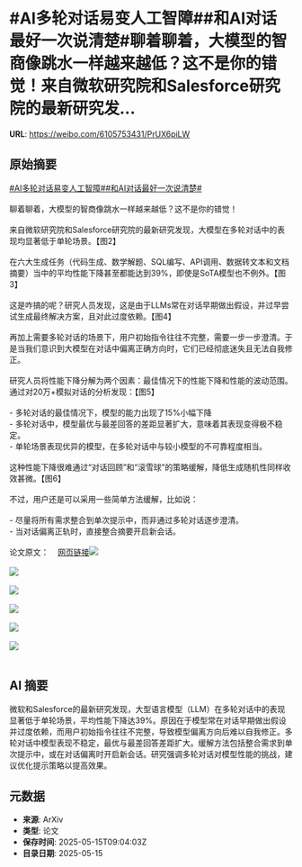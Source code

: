 # #AI多轮对话易变人工智障##和AI对话最好一次说清楚#聊着聊着，大模型的智商像跳水一样越来越低？这不是你的错觉！来自微软研究院和Salesforce研究院的最新研究发...

**URL**: https://weibo.com/6105753431/PrUX6piLW

## 原始摘要

<a href="https://m.weibo.cn/search?containerid=231522type%3D1%26t%3D10%26q%3D%23AI%E5%A4%9A%E8%BD%AE%E5%AF%B9%E8%AF%9D%E6%98%93%E5%8F%98%E4%BA%BA%E5%B7%A5%E6%99%BA%E9%9A%9C%23&amp;extparam=%23AI%E5%A4%9A%E8%BD%AE%E5%AF%B9%E8%AF%9D%E6%98%93%E5%8F%98%E4%BA%BA%E5%B7%A5%E6%99%BA%E9%9A%9C%23" data-hide=""><span class="surl-text">#AI多轮对话易变人工智障#</span></a><a href="https://m.weibo.cn/search?containerid=231522type%3D1%26t%3D10%26q%3D%23%E5%92%8CAI%E5%AF%B9%E8%AF%9D%E6%9C%80%E5%A5%BD%E4%B8%80%E6%AC%A1%E8%AF%B4%E6%B8%85%E6%A5%9A%23&amp;extparam=%23%E5%92%8CAI%E5%AF%B9%E8%AF%9D%E6%9C%80%E5%A5%BD%E4%B8%80%E6%AC%A1%E8%AF%B4%E6%B8%85%E6%A5%9A%23" data-hide=""><span class="surl-text">#和AI对话最好一次说清楚#</span></a><br><br>聊着聊着，大模型的智商像跳水一样越来越低？这不是你的错觉！<br><br>来自微软研究院和Salesforce研究院的最新研究发现，大模型在多轮对话中的表现均显著低于单轮场景。【图2】<br><br>在六大生成任务（代码生成、数学解题、SQL编写、API调用、数据转文本和文档摘要）当中的平均性能下降甚至都能达到39%，即使是SoTA模型也不例外。【图3】<br><br>这是咋搞的呢？研究人员发现，这是由于LLMs常在对话早期做出假设，并过早尝试生成最终解决方案，且对此过度依赖。【图4】<br><br>再加上需要多轮对话的场景下，用户初始指令往往不完整，需要一步一步澄清。于是当我们意识到大模型在对话中偏离正确方向时，它们已经彻底迷失且无法自我修正。<br><br>研究人员将性能下降分解为两个因素：最佳情况下的性能下降和性能的波动范围。通过对20万+模拟对话的分析发现：【图5】<br><br>- 多轮对话的最佳情况下，模型的能力出现了15%小幅下降<br>- 多轮对话中，模型最优与最差回答的差距显著扩大，意味着其表现变得极不稳定。<br>- 单轮场景表现优异的模型，在多轮对话中与较小模型的不可靠程度相当。<br><br>这种性能下降很难通过“对话回顾”和“滚雪球”的策略缓解，降低生成随机性同样收效甚微。【图6】<br><br>不过，用户还是可以采用一些简单方法缓解，比如说：<br><br>- 尽量将所有需求整合到单次提示中，而非通过多轮对话逐步澄清。<br>- 当对话偏离正轨时，直接整合摘要开启新会话。<br><br>论文原文：<a href="https://weibo.cn/sinaurl?u=https%3A%2F%2Farxiv.org%2Fabs%2F2505.06120" data-hide=""><span class="url-icon"><img style="width: 1rem;height: 1rem" src="https://h5.sinaimg.cn/upload/2015/09/25/3/timeline_card_small_web_default.png" referrerpolicy="no-referrer"></span><span class="surl-text">网页链接</span></a><img style="" src="https://tvax3.sinaimg.cn/large/006Fd7o3gy1i1g1rxyyzaj30zk0ogqe7.jpg" referrerpolicy="no-referrer"><br><br><img style="" src="https://tvax4.sinaimg.cn/large/006Fd7o3gy1i1g1rzhziij30zk0imk0b.jpg" referrerpolicy="no-referrer"><br><br><img style="" src="https://tvax4.sinaimg.cn/large/006Fd7o3gy1i1g1s1lgv7j30zk0hfto8.jpg" referrerpolicy="no-referrer"><br><br><img style="" src="https://tvax4.sinaimg.cn/large/006Fd7o3gy1i1g1s2jjv9j30zk0azdla.jpg" referrerpolicy="no-referrer"><br><br><img style="" src="https://tvax1.sinaimg.cn/large/006Fd7o3gy1i1g1s6b6clj30zk0luk5g.jpg" referrerpolicy="no-referrer"><br><br><img style="" src="https://tvax4.sinaimg.cn/large/006Fd7o3gy1i1g1s9l7lfj30ew0a4gow.jpg" referrerpolicy="no-referrer"><br><br>

## AI 摘要

微软和Salesforce的最新研究发现，大型语言模型（LLM）在多轮对话中的表现显著低于单轮场景，平均性能下降达39%。原因在于模型常在对话早期做出假设并过度依赖，而用户初始指令往往不完整，导致模型偏离方向后难以自我修正。多轮对话中模型表现不稳定，最优与最差回答差距扩大。缓解方法包括整合需求到单次提示中，或在对话偏离时开启新会话。研究强调多轮对话对模型性能的挑战，建议优化提示策略以提高效果。

## 元数据

- **来源**: ArXiv
- **类型**: 论文
- **保存时间**: 2025-05-15T09:04:03Z
- **目录日期**: 2025-05-15

